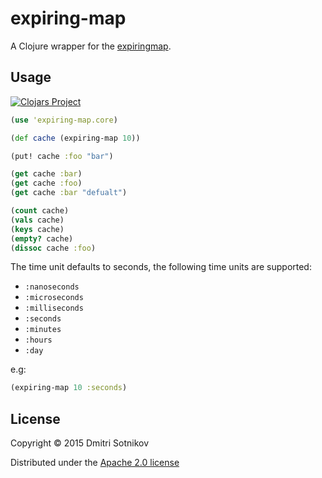 # expiring-map
A Clojure wrapper for the [expiringmap](https://github.com/jhalterman/expiringmap).

## Usage

[![Clojars Project](http://clojars.org/expiring-map/latest-version.svg)](http://clojars.org/expiring-map)

```clojure
(use 'expiring-map.core)

(def cache (expiring-map 10))

(put! cache :foo "bar")

(get cache :bar)
(get cache :foo)
(get cache :bar "defualt")

(count cache)
(vals cache)
(keys cache)
(empty? cache)
(dissoc cache :foo)
```

The time unit defaults to seconds, the following time units are supported:

* `:nanoseconds`
* `:microseconds`
* `:milliseconds`
* `:seconds`
* `:minutes`
* `:hours`
* `:day`

e.g:

```clojure
(expiring-map 10 :seconds)
```

## License

Copyright © 2015 Dmitri Sotnikov

Distributed under the [Apache 2.0 license](https://www.apache.org/licenses/LICENSE-2.0.html)
